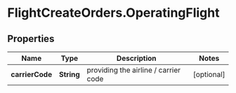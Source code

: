 # FlightCreateOrders.OperatingFlight

## Properties

Name | Type | Description | Notes
------------ | ------------- | ------------- | -------------
**carrierCode** | **String** | providing the airline / carrier code | [optional] 



